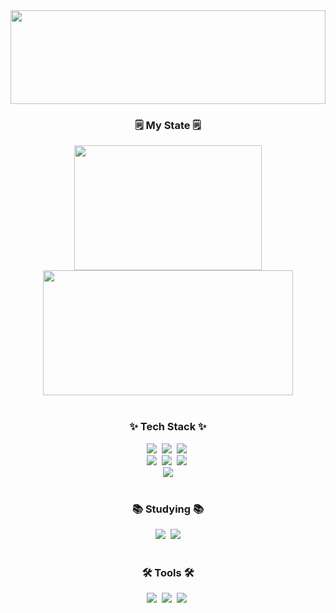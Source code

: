 <!--타이틀 부분-->
<div align="center">
<img src="https://capsule-render.vercel.app/api?type=venom&color=7fff00&height=150&section=header&text=Welcome%20To%20cha0cha's%20GitHub&fontColor=fff&fontSize=50&animation=fadeIn" width="100%" height="150" />
</div>

<!--내용 부분-->
<h3 align="center">🗒️ My State 🗒️</h3>
<div align="center">
  <img src="https://github-readme-stats.vercel.app/api/top-langs/?username=cha0cha&layout=compact&theme=chartreuse-dark" width="300" height="200" />
   <img src="https://github-readme-stats.vercel.app/api?username=cha0cha&theme=chartreuse-dark&show_icons=true" width="400" height="200" />
</div>

<br>

<h3 align="center">✨ Tech Stack ✨</h3>
<div align="center">
  <img src="https://img.shields.io/badge/html5-E34F26.svg?style=for-the-badge&logo=html5&logoColor=white" />&nbsp
  <img src="https://img.shields.io/badge/css3-1572B6.svg?style=for-the-badge&logo=css3&logoColor=white" />&nbsp
  <img src="https://img.shields.io/badge/javascript-F7DF1E.svg?style=for-the-badge&logo=javascript&logoColor=20232a" />&nbsp
</div>

<div align="center">
  <img src="https://img.shields.io/badge/react-20232a.svg?style=for-the-badge&logo=react&logoColor=61DAFB" />&nbsp
  <img src="https://img.shields.io/badge/styled--components-DB7093?style=for-the-badge&logo=styled-components&logoColor=ffd35b" />&nbsp
  <img src="https://img.shields.io/badge/scss-DB7093?style=for-the-badge&logo=sass&logoColor=white" />&nbsp
</div>

<div align="center">
  <img src="https://img.shields.io/badge/Axios-5A29E4?style=for-the-badge&logo=Axios&logoColor=white">

</div>

<br>

<h3 align="center">📚 Studying 📚</h3>
<div align="center">
  <img src="https://img.shields.io/badge/typescript-007ACC.svg?style=for-the-badge&logo=typescript&logoColor=white" />&nbsp
<img src="https://img.shields.io/badge/Next.js-000000?style=for-the-badge&logo=Next.js&logoColor=white"">
</div>

<br>

<h3 align="center">🛠 Tools 🛠</h3>
<div align="center">
  <img src="https://img.shields.io/badge/git-F05033.svg?style=for-the-badge&logo=git&logoColor=white" />&nbsp
  <img src="https://img.shields.io/badge/github-181717.svg?style=for-the-badge&logo=github&logoColor=white" />&nbsp
  <img src="https://img.shields.io/badge/Notion-F3F3F3.svg?style=for-the-badge&logo=notion&logoColor=black" />&nbsp
</div>

<br>






    
